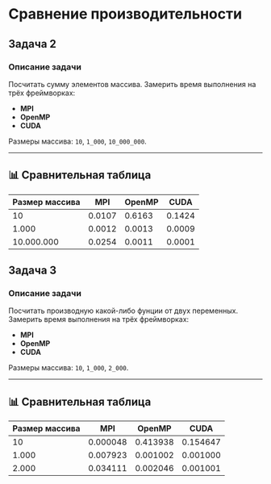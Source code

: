 # Сравнение производительности

## Задача 2

### Описание задачи

Посчитать сумму элементов массива. Замерить время выполнения на трёх фреймворках:
- **MPI**
- **OpenMP**
- **CUDA**

Размеры массива: `10`, `1_000`, `10_000_000`.

---

## 📊 Сравнительная таблица

| Размер массива |    MPI    |    OpenMP    |    CUDA    |
|----------------|-----------|--------------|------------|
| 10             | 0.0107    | 0.6163       | 0.1424     |
| 1.000          | 0.0012    | 0.0013       | 0.0009     |
| 10.000.000     | 0.0254    | 0.0011       | 0.0001     |

## Задача 3

### Описание задачи

Посчитать производную какой-либо фунции от двух переменных. Замерить время выполнения на трёх фреймворках:
- **MPI**
- **OpenMP**
- **CUDA**

Размеры массива: `10`, `1_000`, `2_000`.

---

## 📊 Сравнительная таблица

| Размер массива |    MPI    |    OpenMP    |    CUDA    |
|----------------|-----------|--------------|------------|
| 10             | 0.000048  | 0.413938     | 0.154647   |
| 1.000          | 0.007923  | 0.001002     | 0.001000   |
| 2.000          | 0.034111  | 0.002046     | 0.001001   |
